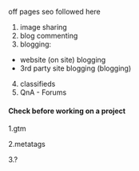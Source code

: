 off pages seo followed here

1. image sharing
2. blog commenting
3. blogging:
- website (on site) blogging
- 3rd party site blogging (blogging)
4. classifieds
5. QnA - Forums


#### Check before working on a project 

1.gtm

2.metatags 

3.?
